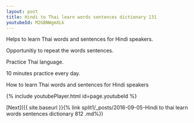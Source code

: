 ```yaml
---
layout: post
title: Hindi to Thai learn words sentences dictionary 131 
youtubeId: M2GBNWgmXLk
---
```

 
 
Helps to learn Thai words and sentences for Hindi speakers.

Opportunitiy to repeat the words sentences. 

Practice Thai language. 
 
10 minutes practice every day. 
 
How to learn Thai words and sentences for Hindi speakers 
 
{% include youtubePlayer.html id=page.youtubeId %}
 
 
[Next]({{ site.baseurl }}{% link  split1/_posts/2016-09-05-Hindi to thai learn words sentences dictionary 812 .md%})
 
